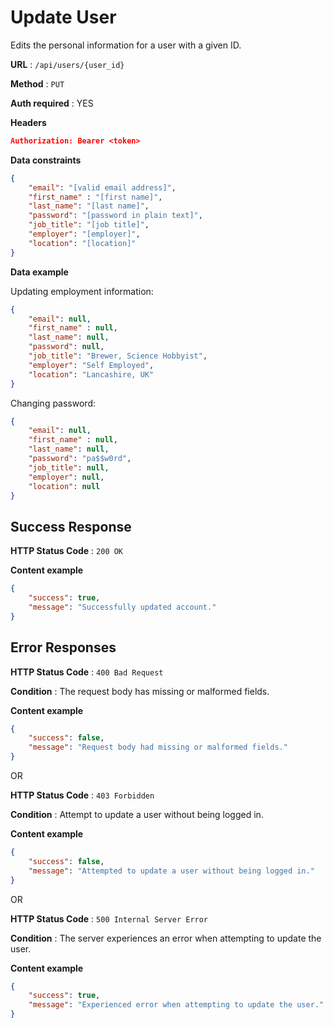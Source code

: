 # Update User

Edits the personal information for a user with a given ID.

**URL** : `/api/users/{user_id}`

**Method** : `PUT`

**Auth required** : YES

**Headers**

```json
Authorization: Bearer <token>
```

**Data constraints**

```json
{
	"email": "[valid email address]",
	"first_name" : "[first name]",
	"last_name": "[last name]",
	"password": "[password in plain text]",
	"job_title": "[job title]",
	"employer": "[employer]",
	"location": "[location]"
}
```

**Data example**

Updating employment information:

```json
{
	"email": null,
	"first_name" : null,
	"last_name": null,
	"password": null,
	"job_title": "Brewer, Science Hobbyist",
	"employer": "Self Employed",
	"location": "Lancashire, UK"
}
```

Changing password:

```json
{
	"email": null,
	"first_name" : null,
	"last_name": null,
	"password": "pa$$w0rd",
	"job_title": null,
	"employer": null,
	"location": null
}
```

## Success Response

**HTTP Status Code** : `200 OK`

**Content example**

```json
{
	"success": true,
	"message": "Successfully updated account."
}
```

## Error Responses

**HTTP Status Code** : `400 Bad Request`

**Condition** : The request body has missing or malformed fields.

**Content example**

```json
{
	"success": false,
	"message": "Request body had missing or malformed fields."
}
```

OR

**HTTP Status Code** : `403 Forbidden`

**Condition** : Attempt to update a user without being logged in.

**Content example**

```json
{
	"success": false,
	"message": "Attempted to update a user without being logged in."
}
```

OR

**HTTP Status Code** : `500 Internal Server Error`

**Condition** : The server experiences an error when attempting to update the user.

**Content example**

```json
{
	"success": true,
	"message": "Experienced error when attempting to update the user."
}
```
